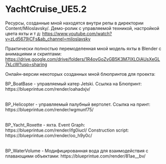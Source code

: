 # YachtCruise_UE5.2

Ресурсы, созданные мной находятся внутри репы в директории Content/Miloslavsky/.
Демо-ролик с управляемой техникой, настройкой цвета яхты и т д: https://www.youtube.com/watch?v=zLd5679jCFs&ab_channel=miloslavsky

Практически полностью перемоделенная мной модель яхты в Blender с анимациями и скриптами: https://drive.google.com/drive/folders/1R4ovGoZvGB5K3M7IXLOiAUsXeGL7kLcW?usp=sharing

Онлайн-версии некоторых созданных мной блюпринтов для проекта:
<table>
    BP_BoatBase - управляемый катер Jetski. Ссылка на Блюпринт: https://blueprintue.com/render/oahadxjv/
</table>

<table>
    BP_Helicopter - управляемый палубный вертолет. Ссылка на принт: https://blueprintue.com/render/wgmunf75/
</table>

<table>
    BP_Yacht_Roxette - яхта. Event Graph: https://blueprintue.com/render/ifg0iucl/ Construction script: https://blueprintue.com/render/oo_h9y0c/
</table>

<table>
    BP_WaterVolume - Модифицированная вода для взаимодействия с плавающими объектами: https://blueprintue.com/render/81ae__bv/
</table>
